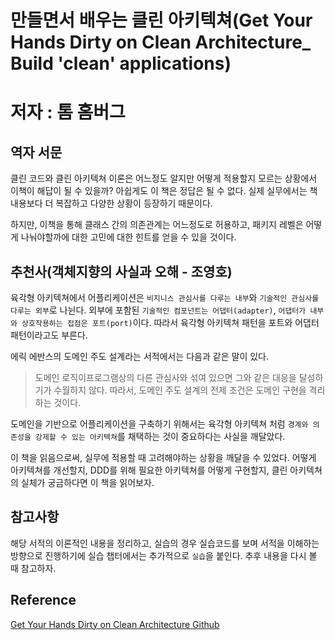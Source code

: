 # 만들면서 배우는 클린 아키텍쳐(Get Your Hands Dirty on Clean Architecture_ Build 'clean' applications)
# 저자 : 톰 홈버그

## 역자 서문

클린 코드와 클린 아키텍쳐 이론은 어느정도 알지만 어떻게 적용할지 모르는 상황에서 이책이 해답이 될 수 있을까?
아쉽게도 이 책은 정답은 될 수 없다. 실제 실무에서는 책 내용보다 더 복잡하고 다양한 상황이 등장하기 때문이다.

하지만, 이책을 통해 클래스 간의 의존관계는 어느정도로 허용하고, 패키지 레벨은 어떻게 나눠야할까에 대한 고민에
대한 힌트를 얻을 수 있을 것이다.

## 추천사(객체지향의 사실과 오해 - 조영호)

육각형 아키텍쳐에서 어플리케이션은 `비지니스 관심사를 다루는 내부`와 `기술적인 관심사를 다루는 외부`로 나뉜다.
외부에 포함된 `기술적인 컴포넌트는 어댑터(adapter)`, `어댑터가 내부와 상호작용하는 접점은 포트(port)`이다.
따라서 육각형 아키텍쳐 패턴을 포트와 어댑터 패턴이라고도 부른다.

에릭 에반스의 도메인 주도 설계라는 서적에서는 다음과 같은 말이 있다.
> 도메인 로직이프로그램상의 다른 관심사와 섞여 있으면 그와 같은 대응을 달성하기가 수월하지 않다.
> 따라서, 도메인 주도 설계의 전제 조건은 도메인 구현을 격리하는 것이다.

도메인을 기반으로 어플리케이션을 구축하기 위해서는 육각형 아키텍쳐 처럼 `경계와 의존성을 강제할 수 있는 아키텍쳐`를
채택하는 것이 중요하다는 사실을 깨달았다.

이 책을 읽음으로써, 실무에 적용할 때 고려해야하는 상황을 깨달을 수 있었다.
어떻게 아키텍쳐를 개선할지, DDD를 위해 필요한 아키텍쳐를 어떻게 구현할지, 클린 아키텍쳐의 실체가
궁금하다면 이 책을 읽어보자.

## 참고사항

해당 서적의 이론적인 내용을 정리하고, 실습의 경우 실습코드를 보며 서적을 이해하는 방향으로
진행하기에 실습 챕터에서는 추가적으로 `실습`을 붙인다. 추후 내용을 다시 볼 때 참고하자.

## Reference

[Get Your Hands Dirty on Clean Architecture Github](https://github.com/thombergs/buckpal)